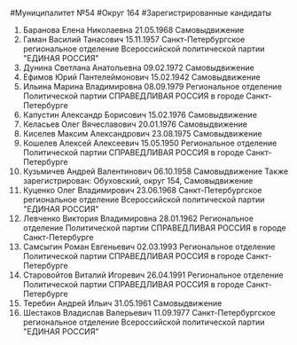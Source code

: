 #Муниципалитет
№54
#Округ
164
#Зарегистрированные кандидаты
1. Баранова Елена Николаевна 21.05.1968
Самовыдвижение
2. Гаман Василий Танасович 15.11.1957
Санкт-Петербургское региональное отделение Всероссийской политической партии "ЕДИНАЯ РОССИЯ"
3. Дунина Светлана Анатольевна 09.02.1972
Самовыдвижение
4. Ефимов Юрий Пантелеймонович 15.02.1942
Самовыдвижение
5. Ильина Марина Владимировна 08.09.1979
Региональное отделение Политической партии СПРАВЕДЛИВАЯ РОССИЯ в городе Санкт-Петербурге
6. Капустин Александр Борисович 15.02.1976
Самовыдвижение
7. Келасьев Олег Вячеславович 20.01.1976
Самовыдвижение
8. Киселев Максим Александрович 23.08.1975
Самовыдвижение
9. Кошелев Алексей Алексеевич 15.05.1950
Региональное отделение Политической партии СПРАВЕДЛИВАЯ РОССИЯ в городе Санкт-Петербурге
10. Кузьмичев Андрей Валентинович 06.10.1958
Самовыдвижение
Также зарегистрирован: Обуховский, округ 154, Самовыдвижение
11. Куценко Олег Владимирович 23.06.1968
Санкт-Петербургское региональное отделение Всероссийской политической партии "ЕДИНАЯ РОССИЯ"
12. Левченко Виктория Владимировна 28.01.1962
Региональное отделение Политической партии СПРАВЕДЛИВАЯ РОССИЯ в городе Санкт-Петербурге
13. Самсыгин Роман Евгеньевич 02.03.1993
Региональное отделение Политической партии СПРАВЕДЛИВАЯ РОССИЯ в городе Санкт-Петербурге
14. Старовойтов Виталий Игоревич 26.04.1991
Региональное отделение Политической партии СПРАВЕДЛИВАЯ РОССИЯ в городе Санкт-Петербурге
15. Теребин Андрей Ильич 31.05.1961
Самовыдвижение
16. Шестаков Владислав Валерьевич 11.09.1977
Санкт-Петербургское региональное отделение Всероссийской политической партии "ЕДИНАЯ РОССИЯ"
